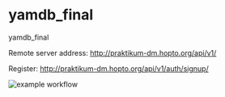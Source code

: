 # yamdb_final
yamdb_final

Remote server address: http://praktikum-dm.hopto.org/api/v1/


Register: http://praktikum-dm.hopto.org/api/v1/auth/signup/



![example workflow](https://github.com/malyshevadv/yamdb_final/actions/workflows/yamdb_workflow.yml/badge.svg)
